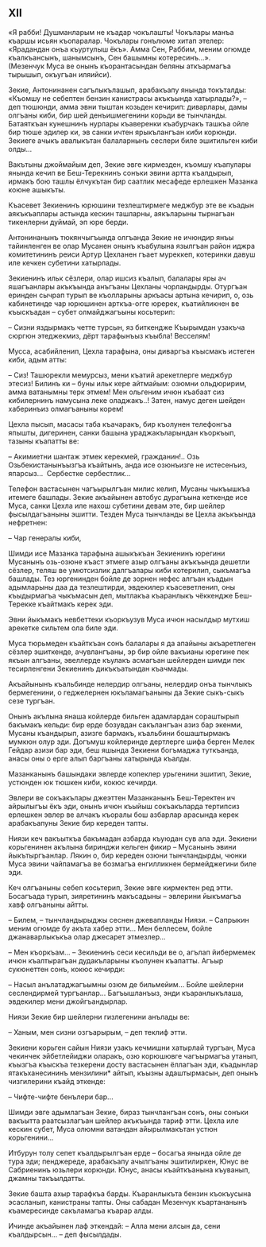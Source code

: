 ## XII

«Я рабби!
Душманларым не къадар чокълашты!
Чокълары манъа къаршы исьян къопаралар.
Чокълары гонълюме хитап этелер:
«Ярадандан онъа къуртулыш ёкъ».
Амма Сен, Раббим, меним огюмде къалкъансынъ, шанымсынъ, Сен башымны котересинъ…».  
(Мезенчук Муса ве онынъ къорантасындан беляны аткъармагъа тырышып, окъугъан иляийси).

Зекие, Антонинанен сагълыкълашып, арабакъапу янында токъталды: «Къомшу не себептен бензин канистрасы акъкъында хатырлады?», – деп тюшюнди, амма эвни тыштан козьден кечирип: диварлары, дамы олгъаны киби, бир шей денъишмегенини корьди ве тынчланды.
Батаяткъан кунешнинъ нурлары къаверенки къабурчакъ ташкъа ойле бир тюше эдилер ки, эв санки ичтен ярыкълангъан киби корюнди.
Зекиеге ачыкъ авалыкътан балаларнынъ сеслери биле эшитильген киби олды…

Вакътыны джоймайым деп, Зекие эвге кирмезден, къомшу къапулары янында кечип ве Беш-Терекнинъ сонъки эвини артта къалдырып, ирмакъ бою ташлы ёлчукътан бир саатлик месафеде ерлешкен Мазанка коюне ашыкъты. 

Къасевет Зекиенинъ юрюшини тезлештирмеге меджбур эте ве къадын аякъкъаплары астында кескин ташларны, аякъларыны тырнагъан тикенлерни дуймай, эп юре берди.

Антонинанынъ тюкянчыгъында олгъанда Зекие не ичюндир янъы тайинленген ве олар Мусанен онынъ къабулына язылгъан район иджра комитетининъ реиси Артур Цехланен гъает муреккеп, котеринки давуш иле кечкен субетини хатырлады.

Зекиенинъ ильк сёзлери, олар ишсиз къалып, балалары яры ач яшагъанлары акъкъында анъгъаны Цехланы чорландырды.
Отургъан еринден сычрап турып ве къолларыны аркъасы артына кечирип, о, озь кабинетинде чар юрюшинен арткъа-огге юререк, къатийликнен ве къыскъадан – субет олмайджагъыны косьтерип:

– Сизни яздырмакъ четте турсын, яз биткендже Къырымдан узакъча сюргюн этеджекмиз, дёрт тарафынъыз къыбла!
Весселям!

Мусса, асабийленип, Цехла тарафына, оны диваргъа къысмакъ истеген киби, адым атты:

– Сиз!
Ташюрекли мемурсыз, мени къатий арекетлерге меджбур этесиз!
Билинъ ки – буны ильк кере айтмайым: озюмни ольдюририм, амма ватанымны терк этмем!
Мен ольгеним ичюн къабаат сиз кибилернинъ намусына леке оладжакъ..!
Затен, намус деген шейден хаберинъиз олмагъаныны корем!

Цехла пысып, масасы таба къачаракъ, бир къолунен телефонгъа япышты, дигеринен, санки башына ураджакъларындан къоркъып, тазыны къапатты ве:

– Акимиетни шантаж этмек керекмей, гражданин!..
Озь Озьбекистанынъызгъа къайтынъ, анда исе озюнъизге не истесенъиз, япарсыз…
 Сербестке сербестлик…

Телефон вастасынен чагъырылгъан милис келип, Мусаны чыкъышкъа итемеге башлады. 
Зекие акъайынен автобус дурагъына кеткенде исе Муса, санки Цехла иле нахош субетини девам эте, бир шейлер фысылдагъаныны эшитти.
Тезден Муса тынчланды ве Цехла акъкъында нефретнен:

– Чар генералы киби,

Шимди исе Мазанка тарафына ашыкъкъан Зекиенинъ юрегини Мусанынъ озь-озюне къаст этмеге азыр олгъаны акъкъында дешетли сёзлер, теляш ве умютсизлик далгъалары киби котерилип, сыкъмагъа башлады.
Тез юргенинден бойле де зорнен нефес алгъан къадын адымларыны даа да тезлештирди, эвдекилер къасеветленип, оны къыдырмагъа чыкъмасын деп, мытлакъа къаранлыкъ чёккендже Беш-Терекке къайтмакъ керек эди.

Эвни йыкъмакъ невбеттеки къоркъузув Муса ичюн насылдыр мутхиш арекетке сильтем ола биле эди.

Муса тюрьмеден къайткъан сонъ балалары я да апайыны акъаретлеген сёзлер эшиткенде, ачувлангъаны, эр бир ойле вакъианы юрегине пек якъын алгъаны, эвеллерде къулакъ асмагъан шейлерден шимди пек тесирленгени  Зекиенинъ дикъкъатындан къачмады.

Акъайынынъ къальбинде нелердир олгъаны, нелердир онъа тынчлыкъ бермегенини, о геджелернен юкъламагъаныны да Зекие сыкъ-сыкъ сезе тургъан.

Онынъ акълына янаша койлерде бильген адамлардан сораштырып бакъмакъ кельди: бир ерде бозувдан сакълангъан азиз бар экенми, Мусаны къандырып, азизге бармакъ, къальбини бошаштырмакъ мумкюн олур эди.
Догъмуш койлеринде дертлерге шифа берген Мелек Гейдар азизи бар эди, беш яшында Зекиени богъмаджа туткъанда, анасы оны о ерге алып баргъаны хатырында къалды.

Мазанканынъ башындаки эвлерде копеклер урьгенини эшитип, Зекие, устюнден юк тюшкен киби, кокюс кечирди.

Эвлери ве сокъакълары джеэттен Мазанканынъ Беш-Теректен ич айрылыгъы ёкъ эди, онынъ ичюн къыйыш сокъакъларда тертипсиз ерлешкен эвлер ве алчакъ къоралы бош азбарлар арасында керек арабакъапуны Зекие бир кереден тапты.

Ниязи кеч вакъыткъа бакъмадан азбарда къуюдан сув ала эди.
Зекиени корьгенинен акълына биринджи кельген фикир – Мусанынъ эвини йыкътыргъанлар.
Лякин о, бир кереден озюни тынчландырды, чюнки Муса эвини чайпамагъа ве бозмагъа енгилликнен бермейджегини биле эди.

Кеч олгъаныны себеп косьтерип, Зекие эвге кирмектен ред этти.
Босагъада турып, зияретининъ макъсадыны – эвлерини йыкъмагъа хавф олгъаныны айтты.

– Билем, – тынчландырыджы сеснен джевапланды Ниязи.
– Сапрыкин меним огюмде бу акъта хабер этти…
Мен беллесем, бойле джанаварлыкъкъа олар джесарет этмезлер…

– Мен къоркъам... – Зекиенинъ сеси кесильди ве о, агълап йибермемек ичюн къалтырагъан дудакъларыны къолунен къапатты.
Агъыр сукюнеттен сонъ, кокюс кечирди:

– Насыл анълатаджагъымны озюм де бильмейим…
Бойле шейлерни сеслендирмей тургъанлар…
Багъышланъыз, энди къаранлыкълаша, эвдекилер мени джойгъандырлар.  

Ниязи Зекие бир шейлерни гизлегенини анълады ве:

– Ханым, мен сизни озгъарырым, – деп теклиф этти.

Зекиени корьген сайын Ниязи узакъ кечмишни хатырлай тургъан, Муса чекинчек эйбетлейиджи оларакъ, озю корюшювге чагъырмагъа утанып, къызгъа къыскъа тезкерени досту вастасынен ёллагъан эди, къадынлар ятакъханесининъ мензилини* айтып, къызны адаштырмасын, деп онынъ чизгилерини къайд эткенде:

– Чифте-чифте бенълери бар...

Шимди эвге адымлагъан Зекие, бираз тынчлангъан сонъ, оны сонъки вакъытта раатсызлагъан шейлер акъкъында тариф этти.
Цехла иле кескин субет, Муса олюмни ватандан айырылмакътан устюн корьгенини…

Итбурун толу сепет къалдырылгъан ерде – босагъа янында ойле де тура эди; пенджереде, арабакъапу ачылгъаны эшитилиркен, Юнус ве Сабриенинъ юзьлери корюнди.
Юнус, анасы къайткъанына къуванып, джамны такъылдатты.

Зекие башта ахыр тарафкъа барды.
Къаранлыкъта бензин къокъусына эсасланып, канистраны тапты.
Оны сабадан Мезенчук къартананынъ къамересинде сакъламагъа къарар алды.

Ичинде акъайынен лаф эткендай: – Алла мени алсын да, сени къалдырсын… – деп фысылдады.

